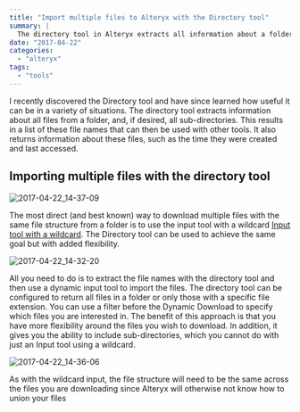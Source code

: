 ```yaml
---
title: "Import multiple files to Alteryx with the Directory tool"
summary: |
  The directory tool in Alteryx extracts all information about a folder. Find out how you can use it to import multiple files at once. 
date: "2017-04-22"
categories: 
  - "alteryx"
tags: 
  - "tools"
---
```


I recently discovered the Directory tool and have since learned how useful it can be in a variety of situations. The directory tool extracts information about all files from a folder, and, if desired, all sub-directories. This results in a list of these file names that can then be used with other tools. It also returns information about these files, such as the time they were created and last accessed.

## Importing multiple files with the directory tool

![2017-04-22_14-37-09](https://nalediholly.files.wordpress.com/2017/04/2017-04-22_14-37-09.jpg)

The most direct (and best known) way to download multiple files with the same file structure from a folder is to use the input tool with a wildcard [Input tool with a wildcard](https://www.thedataschool.co.uk/borja-leiva/4840). The Directory tool can be used to achieve the same goal but with added flexibility.

![2017-04-22_14-32-20](https://nalediholly.files.wordpress.com/2017/04/2017-04-22_14-32-20.jpg)

All you need to do is to extract the file names with the directory tool and then use a dynamic input tool to import the files. The directory tool can be configured to return all files in a folder or only those with a specific file extension. You can use a filter before the Dynamic Download to specify which files you are interested in. The benefit of this approach is that you have more flexibility around the files you wish to download. In addition, it gives you the ability to include sub-directories, which you cannot do with just an Input tool using a wildcard.

![2017-04-22_14-36-06](https://nalediholly.files.wordpress.com/2017/04/2017-04-22_14-36-06.jpg)


As with the wildcard input, the file structure will need to be the same across the files you are downloading since Alteryx will otherwise not know how to union your files

